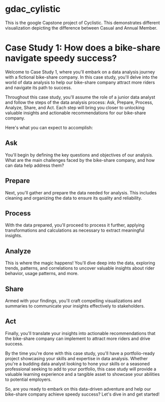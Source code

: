 # gdac_cylistic
This is the google Capstone project of Cyclistic. This demonstrates different visualization depicting the difference between Casual and Annual Member. 

# Case Study 1: How does a bike-share navigate speedy success?

Welcome to Case Study 1, where you'll embark on a data analysis journey with a fictional bike-share company. In this case study, you'll delve into the world of data analysis to help our bike-share company attract more riders and navigate its path to success.

Throughout this case study, you'll assume the role of a junior data analyst and follow the steps of the data analysis process: Ask, Prepare, Process, Analyze, Share, and Act. Each step will bring you closer to unlocking valuable insights and actionable recommendations for our bike-share company.

Here's what you can expect to accomplish:

## Ask
You'll begin by defining the key questions and objectives of our analysis. What are the main challenges faced by the bike-share company, and how can data help address them?

## Prepare
Next, you'll gather and prepare the data needed for analysis. This includes cleaning and organizing the data to ensure its quality and reliability.

## Process
With the data prepared, you'll proceed to process it further, applying transformations and calculations as necessary to extract meaningful insights.

## Analyze
This is where the magic happens! You'll dive deep into the data, exploring trends, patterns, and correlations to uncover valuable insights about rider behavior, usage patterns, and more.

## Share
Armed with your findings, you'll craft compelling visualizations and summaries to communicate your insights effectively to stakeholders.

## Act
Finally, you'll translate your insights into actionable recommendations that the bike-share company can implement to attract more riders and drive success.

By the time you're done with this case study, you'll have a portfolio-ready project showcasing your skills and expertise in data analysis. Whether you're a budding data analyst looking to hone your skills or a seasoned professional seeking to add to your portfolio, this case study will provide a valuable learning experience and a tangible asset to showcase your abilities to potential employers.

So, are you ready to embark on this data-driven adventure and help our bike-share company achieve speedy success? Let's dive in and get started!
